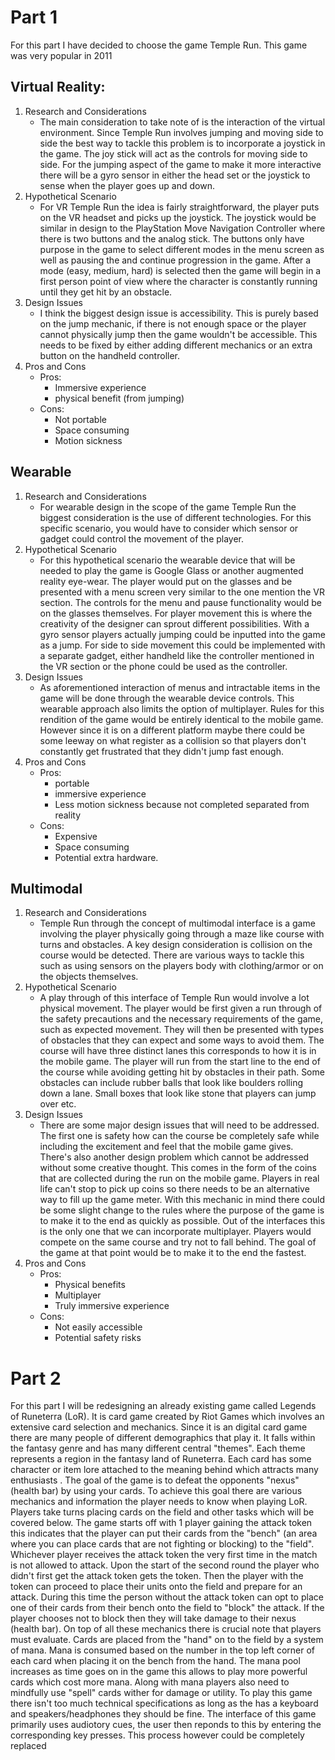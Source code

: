 # Part 1

For this part I have decided to choose the game Temple Run. This game was very popular in 2011 

## Virtual Reality:
1. Research and Considerations
	-  The main consideration to take note of is the interaction of the virtual environment. Since Temple Run involves jumping and moving side to side the best way to tackle this problem is to incorporate a joystick in the game. The joy stick will act as the controls for moving side to side. For the jumping aspect of the game to make it more interactive there will be a gyro sensor in either the head set or the joystick to sense when the player goes up and down.
2.  Hypothetical Scenario
	- For VR Temple Run the idea is fairly straightforward, the player puts on the VR headset and picks up the joystick. The joystick would be similar in design to the PlayStation Move Navigation Controller where there is two buttons and the analog stick. The buttons only have purpose in the game to select different modes in the menu screen as well as pausing the and continue progression in the game. After a mode (easy, medium, hard) is selected then the game will begin in a first person point of view where the character is constantly running until they get hit by an obstacle.
3. Design Issues
	- I think the biggest design issue is accessibility. This is purely based on the jump mechanic, if there is not enough space or the player cannot physically jump then the game wouldn't be accessible. This needs to be fixed by either adding different mechanics or an extra button on the handheld controller. 
4. Pros and Cons
	- Pros:
		- Immersive experience
		- physical benefit (from jumping)
	- Cons:
		- Not portable
		- Space consuming
		- Motion sickness

## Wearable
1. Research and Considerations
	- For wearable design in the scope of the game Temple Run the biggest consideration is the use of different technologies. For this specific scenario, you would have to consider which sensor or gadget could control the movement of the player. 
2.  Hypothetical Scenario
	- For this hypothetical scenario the wearable device that will be needed to play the game is Google Glass or another augmented reality eye-wear. The player would put on the glasses and be presented with a menu screen very similar to the one mention the VR section. The controls for the menu and pause functionality would be on the glasses themselves. For player movement this is where the creativity of the designer can sprout different possibilities. With a gyro sensor players actually jumping could be inputted into the game as a jump. For side to side movement this could be implemented with a separate gadget, either handheld like the controller mentioned in the VR section or the phone could be used as the controller.
3. Design Issues
	- As aforementioned interaction of menus and intractable items in the game will be done through the wearable device controls. This wearable approach also limits the option of multiplayer. Rules for this rendition of the game would be entirely identical to the mobile game. However since it is on a different platform maybe there could be some leeway on what register as a collision so that players don't constantly get frustrated that they didn't jump fast enough. 
4. Pros and Cons
	- Pros:
		- portable
		- immersive experience
		- Less motion sickness because not completed separated from reality
	- Cons:
		- Expensive
		- Space consuming
		- Potential extra hardware.

## Multimodal
1. Research and Considerations
	- Temple Run through the concept of multimodal interface is a game involving the player physically going through a maze like course with turns and obstacles. A key design consideration is collision on the course would be detected. There are various ways to tackle this such as using sensors on the players body with clothing/armor or on the objects themselves. 
2.  Hypothetical Scenario
	- A play through of this interface of Temple Run would involve a lot physical movement. The player would be first given a run through of the safety precautions and the necessary requirements of the game, such as expected movement. They will then be presented with types of obstacles that they can expect and some ways to avoid them. The course will have three distinct lanes this corresponds to how it is in the mobile game. The player will run from the start line to the end of the course while avoiding getting hit by obstacles in their path. Some obstacles can include rubber balls that look like boulders rolling down a lane. Small boxes that look like stone that players can jump over etc. 
3. Design Issues
	- There are some major design issues that will need to be addressed. The first one is safety how can the course be completely safe while including the excitement and feel that the mobile game gives. There's also another design problem which cannot be addressed without some creative thought. This comes in the form of the coins that are collected during the run on the mobile game. Players in real life can't stop to pick up coins so there needs to be an alternative way to fill up the game meter. With this mechanic in mind there could be some slight change to the rules where the purpose of the game is to make it to the end as quickly as possible. Out of the interfaces this is the only one that we can incorporate multiplayer. Players would compete on the same course and try not to fall behind. The goal of the game at that point would be to make it to the end the fastest.
4. Pros and Cons
	- Pros:
		- Physical benefits
		- Multiplayer
		- Truly immersive experience
	- Cons:
		- Not easily accessible
		- Potential safety risks


# Part 2
For this part I will be redesigning an already existing game called Legends of Runeterra (LoR). It is card game created by Riot Games which involves an extensive card selection and mechanics. Since it is an digital card game there are many people of different demographics that play it. It falls within the fantasy genre and has many different central "themes". Each theme represents a region in the fantasy land of Runeterra. Each card has some character or item lore attached to the meaning behind which attracts many enthusiasts . The goal of the game is to defeat the opponents "nexus" (health bar) by using your cards. To achieve this goal there are various mechanics and information the player needs to know when playing LoR. Players take turns placing cards on the field and other tasks which will be covered below. The game starts off with 1 player gaining the attack token this indicates that the player can put their cards from the "bench" (an area where you can place cards that are not fighting or blocking) to the "field". Whichever player receives the attack token the very first time in the match is not allowed to attack. Upon the start of the second round the player who didn't first get the attack token gets the token. Then the player with the token can proceed to place their units onto the field and prepare for an attack. During this time the person without the attack token can opt to place one of their cards from their bench onto the field to "block" the attack. If the player chooses not to block then they will take damage to their nexus (health bar). On top of all these mechanics there is crucial note that players must evaluate. Cards are placed from the "hand" on to the field by a system of mana. Mana is consumed based on the number in the top left corner of each card when placing it on the bench from the hand. The mana pool increases as time goes on in the game this allows to play more powerful cards which cost more mana. Along with mana players also need to mindfully use "spell" cards wither for damage or utility. To play this game there isn't too much technical specifications as long as the has a keyboard and speakers/headphones they should be fine. The interface of this game primarily uses audiotory cues, the user then reponds to this by entering the corresponding key presses. This process however could be completely replaced 












